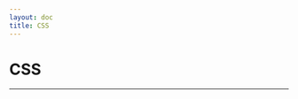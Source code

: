 ```yaml
---
layout: doc
title: CSS
---
```


# CSS
---

<!-- @include: ./parts/core_concepts.md -->

<!-- @include: ./parts/base.md -->

<!-- @include: ./parts/fonts.md -->